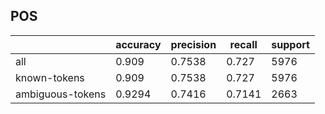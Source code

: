 
## POS

|                  | accuracy | precision | recall | support |
|------------------|----------|-----------|--------|---------|
| all              | 0.909    | 0.7538    | 0.727  | 5976    |
| known-tokens     | 0.909    | 0.7538    | 0.727  | 5976    |
| ambiguous-tokens | 0.9294   | 0.7416    | 0.7141 | 2663    |

